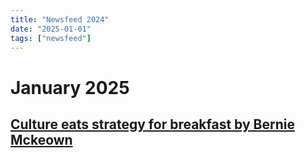 ```yaml
---
title: "Newsfeed 2024"
date: "2025-01-01"
tags: ["newsfeed"]
---
```


# January 2025

## [Culture eats strategy for breakfast by Bernie Mckeown](https://x.com/bernardmckeown1/status/1878867440832237856)
